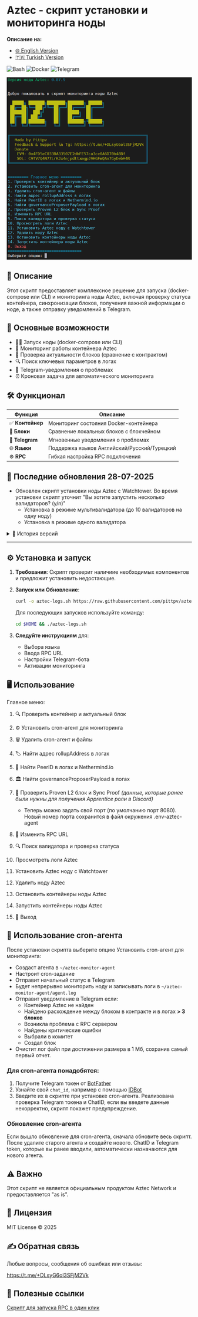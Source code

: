 # Aztec - cкрипт установки и мониторинга ноды

**Описание на:**
- [🌐 English Version](https://github.com/pittpv/aztec-monitoring-script/blob/main/en/ "English version of description")
- [🇹🇷 Turkish Version](https://github.com/pittpv/aztec-monitoring-script/blob/main/tr/ "Turkish version of description")

![Bash](https://img.shields.io/badge/Bash-5.2-blue)
![Docker](https://img.shields.io/badge/Docker-20.10+-blue)
![Telegram](https://img.shields.io/badge/Telegram-API-blue)

![Первый экран](https://raw.githubusercontent.com/pittpv/aztec-monitoring-script/main/other/img-ru-2025-05-25-05-45-23.png)

## 📝 Описание

Этот скрипт предоставляет комплексное решение для запуска (docker-compose или CLI) и мониторинга ноды Aztec, включая проверку статуса контейнера, синхронизации блоков, получения важной информации о ноде, а также отправку уведомлений в Telegram. 

## 🌟 Основные возможности

- 🏃🏻‍ Запуск ноды (docker-compose или CLI)
- 🐳 Мониторинг работы контейнера Aztec
- 🔗 Проверка актуальности блоков (сравнение с контрактом)
- 🔍 Поиск ключевых параметров в логах
- 📨 Telegram-уведомления о проблемах
- ⏰ Кроновая задача для автоматического мониторинга

## 🛠️ Функционал

| Функция | Описание |
|---------|----------|
| ✅ **Контейнер** | Мониторинг состояния Docker-контейнера |
| 🔄 **Блоки** | Сравнение локальных блоков с блокчейном |
| 🤖 **Telegram** | Мгновенные уведомления о проблемах |
| 🌐 **Языки** | Поддержка языков Английский/Русский/Турецкий |
| ⚙️ **RPC** | Гибкая настройка RPC подключения |

## 📌 Последние обновления 28-07-2025
- Обновлен скрипт установки ноды Aztec с Watchtower. Во время установки скрипт уточнит "Вы хотите запустить несколько валидаторов? (y/n)"
    - Установка в режиме мультивалидатора (до 10 валидаторов на одну ноду)
    - Установка в режиме одного валидатора

<details>
<summary>📅 История версий</summary>

### 21-07-2025
- Обновлена команда запуска ноды в CLI (validatorPrivateKey**s**) для версии ноды 1.1.0 и выше.
- Добавлена функция проверки наличия старых screen сессий с нодой в CLI и их удаления перед созданием новой сессии.
- Обновлен адрес rollup контракта

### 15-07-2025
- Доработана система Telegram уведомлений **для валидаторов**. Спасибо за идею @malbur187 (Discord)
    - При установке cron-агента мониторинга ноды можно выбрать какие уведомления получать: только об ошибках или также о выборе в комитет и создании блока.
    - Выбор сохраняется в `.env-aztec-agent` и применяется при последующих повторных созданиях агента. Если надо изменить, то отредактируйте файл `.env-aztec-agent`
- Добавлена функция поиска критических ошибок. Если в логах ноды будет обнаружена критическая ошибка, придет уведомление в Telegram.
    - Пополнение массива ошибок реализовано через единый json-файл, позволяющий быстро добавлять новые ошибки и способ решения.
- Обновлена функция поиска PeerID. Спасибо за идею @web3.creed (Discord)
    - После успешного поиска в логах, PeerID проверяется в публичной базе `aztec.nethermind.io` и показывается результат
- Мелкие улучшения

### 25-06-2025
- Добавлена функция "Остановить контейнеры ноды Aztec" - умная функция, которая запоминает ваш способ работы с контейнером ноды (docker-compose или CLI) и далее работает в выбранном режиме.
    - При запросе способа работы укажите как запущена ваша нода: `docker-compose` или `CLI`
    - При запросе пути к файлу docker-compose укажите путь от корневой директории в формате: `/root/aztec` или `./aztec`
    - Все настройки сохраняются в файле `.env-aztec-agent` Вы можете изменить их при желании.
- Добавлена функция "Запустить контейнеры ноды Aztec" - умная функция, которая использует способ работы с контейнером ноды, назначенный в функции "Остановить контейнеры ноды Aztec" (опция 13).
    - Если вы **не задали** способ работы с контейнером ноды (опция 13) и воспользуетесь функцией "Запустить контейнеры ноды Aztec", то функция будет работать как **визард для запуска ноды в CLI**. В этом случае скрипт запросит необходимые данные для запуска CLI-ноды, сформирует команду и запустит CLI-ноду в screen сессии.
    - Все настройки сохраняются в файле `.env-aztec-agent` Вы можете изменить их при желании.
- Обновлена функция создания cron-агента с telegram уведомлениями - теперь ChatID и Telegram token сохраняются в файле `.env-aztec-agent` и при удалении/создании cron-агента не требуется повторный ввод.
- Добавлена проверка версии ноды Aztec при загрузке скрипта.

### 22-06-2025
- Функция Просмотреть логи Aztec - доработана для показа последних 500 строк с последующим обновлением.
- Функция Проверить контейнер и актуальный блок - улучшенное чтение логов и предотвращение проблем с памятью
- Улучшена функция проверки и установки необходимого ПО для скрипта

### 06-06-2025
- Полная локализация, включая скрипт и уведомления в телеграм, на три языка. Добавлен турецкий язык.
- Добавлена функция установки ноды Aztec c запуском в Docker c **Watchtower**. Watchtower настроен на автоматическое обновление контейнера ноды с сохранением конфигурации.
  - Установка зависимостей
  - Проверка наличия Docker, Docker Compose и установка при необходимости
  - Проверка доступности портов по умолчанию, возможность заменить порты
  - Установка последней версии бинарника ноды
  - Автоматическое создание `.env` и `docker-compose` файлов
  - Открытие портов в ufw
  - Запуск ноды и показ первых логов
- Добавлена функция удаления ноды Aztec  

### 05-06-2025
- Обновление для совместимости с Watchtower

### 04-06-2025
- Улучшен механизм поиска номера блока (опция 1 и cron-агент) в логах уровня debug. Поддержка логов уровня debug, info (и, вероятно, всех остальных). Максимально точный результат поиска.
- Улучшена обработка ошибок проверки блоков 
- Добвлена новая опция - просмотр логов ноды прямо из скрипта (Ctrl+C для выхода из логов)
- Добавлен вывод номера блока из логов при выполнении опции 1.
- Добавлен контроль версий скрипта. Если есть обновления, скрипт уведомит об этом.
- Мелкие улучшения

### 02-06-2025
- Обновлено значение фильтра в командах чтения логов для лучшей совместимости с разными версиями ноды Aztec
- Добавлено логирование ошибок RPC/cast
- Добавлено логирование версии скрипта

### 01-06-2025
- Улучшена совместимость. Скрипт работает с нодой в Docker и CLI.
- Добавлена поддержка нового формата логов "block NNNN"
- Автоматическая проверка наличия и установка утилиты `bc` для вычислений в опции 9
- Удаление ANSI-кодов перед анализом для надежного поиска данных
- Устранена ошибка поиска PeerID в логах
- Оптимизирована работа с hex-значениями блоков
- Улучшена система уведомлений в Telegram

### 30-05-2025
- Добавлена функция проверки валидатора. Анализ все валидаторов, вывод информации по конкретному, полный список.
- Изменение порта узла Aztec для функции получения доказательства. Нужно, если вы меняли порт ноды при установке.

### 29-05-2025
- Очистка файла лога при достижении 1 Мб, первый отчет сохраняется.
</details>

---

## ⚙️ Установка и запуск

1. **Требования**:
   Скрипт проверит наличиие необходимых компонентов и предложит установить недостающие. 

2. **Запуск или Обновление**:
   ```bash
   curl -o aztec-logs.sh https://raw.githubusercontent.com/pittpv/aztec-monitoring-script/main/aztec-logs.sh && chmod +x aztec-logs.sh && ./aztec-logs.sh
   ```
   Для последующих запусков используйте команду:
   ```bash
   cd $HOME && ./aztec-logs.sh 
   ```

3. **Следуйте инструкциям** для:
   - Выбора языка
   - Ввода RPC URL
   - Настройки Telegram-бота
   - Активации мониторинга

## 🖥️ Использование

Главное меню:

1. 🔍 Проверить контейнер и актуальный блок
2. ⚙️ Установить cron-агент для мониторинга
3. 🗑️ Удалить cron-агент и файлы
4. 🏷️ Найти адрес rollupAddress в логах
5. 👥 Найти PeerID в логах и Nethermind.io
6. 🏛️ Найти governanceProposerPayload в логах
7. 🔗 Проверить Proven L2 блок и Sync Proof *(данные, которые ранее были нужны для получения Apprentice роли в Discord)*
   - Теперь можно задать свой порт (по умолчанию порт 8080). Новый номер порта сохранится в файл окружения .env-aztec-agent
8. 🔌 Изменить RPC URL
9. 🔍 Поиск валидатора и проверка статуса
10. Просмотреть логи Aztec
11. Установить Aztec ноду с Watchtower
12. Удалить ноду Aztec
13. Остановить контейнеры ноды Aztec
14. Запустить контейнеры ноды Aztec

0. 🚪 Выход

## 🚀 Использование cron-агента 

После установки скрипта выберитe опцию Установить cron-агент для мониторинга:

- Создаст агента в `~/aztec-monitor-agent`
- Настроит cron-задание
- Отправит начальный статус в Telegram
- Будет непрерывно мониторить ноду и записывать логи в `~/aztec-monitor-agent/agent.log`
- Отправит уведомление в Telegram если:
	- Контейнер Aztec не найден
	- Найдено расхождение между блоком в контракте и в логах **> 3 блоков**
	- Возникла проблема с RPC сервером 
    - Найдены критические ошибки
    - Выбрали в комитет
    - Создал блок
- Очистит лог файл при достижении размера в 1 Мб, сохранив самый первый отчет.

### Для cron-агента понадобятся:

1. Получите Telegram токен от [BotFather](https://t.me/BotFather)
2. Узнайте свой `chat_id`, например с помощью [IDBot](https://t.me/myidbot)
3. Введите их в скрипте при установке cron-агента. Реализована проверка Telegram токена и ChatID, если вы введете данные некорректно, скрипт покажет предупреждение.

### Обновление cron-агента

Если вышло обновление для cron-агента, сначала обновите весь скрипт. После удалите старого агента и создайте нового. ChatID и Telegram token, которые вы ранее вводили, автоматически назначаются для нового агента.

## ⚠️ Важно

Этот скрипт не является официальным продуктом Aztec Network и предоставляется "as is".

## 📜 Лицензия

MIT License © 2025

## ✍️ Обратная связь

Любые вопросы, сообщения об ошибках или отзывы:

https://t.me/+DLsyG6ol3SFjM2Vk


## 🔗 Полезные ссылки

[Скрипт для запуска RPC в один клик](https://github.com/pittpv/sepolia-auto-install "Запуск Sepolia узла для RPC")
